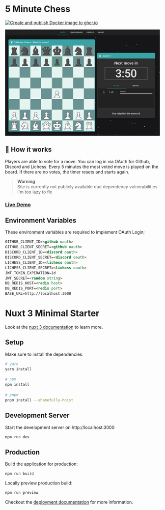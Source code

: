 # 5 Minute Chess

[![Create and publish Docker image to ghcr.io](https://github.com/thieleju/5minutechess/actions/workflows/dockerize.yml/badge.svg?branch=main)](https://github.com/thieleju/5minutechess/actions/workflows/dockerize.yml)

![Preview Image](./preview.png)

## 🚀 How it works

Players are able to vote for a move. You can log in via OAuth for Github, Discord and Lichess. 
Every 5 minutes the most voted move is played on the board. If there are no votes, the timer resets and starts again.

> **Warning** <br>
> Site is currently not publicly available due dependency vulnerabilities I'm too lazy to fix 
### [Live Demo](https://demo.node5.de)


## Environment Variables

These environment variables are required to implement OAuth Login:

```html
GITHUB_CLIENT_ID=<github oauth>
GITHUB_CLIENT_SECRET=<github oauth>
DISCORD_CLIENT_ID=<discord oauth>
DISCORD_CLIENT_SECRET=<discord oauth>
LICHESS_CLIENT_ID=<lichess oauth>
LICHESS_CLIENT_SECRET=<lichess oauth>
JWT_TOKEN_EXPIRATION=1d
JWT_SECRET=<random string>
DB_REDIS_HOST=<redis host>
DB_REDIS_PORT=<redis port>
BASE_URL=http://localhost:3000
```

# Nuxt 3 Minimal Starter

Look at the [nuxt 3 documentation](https://v3.nuxtjs.org) to learn more.

## Setup

Make sure to install the dependencies:

```bash
# yarn
yarn install

# npm
npm install

# pnpm
pnpm install --shamefully-hoist
```

## Development Server

Start the development server on http://localhost:3000

```bash
npm run dev
```

## Production

Build the application for production:

```bash
npm run build
```

Locally preview production build:

```bash
npm run preview
```

Checkout the [deployment documentation](https://v3.nuxtjs.org/guide/deploy/presets) for more information.
